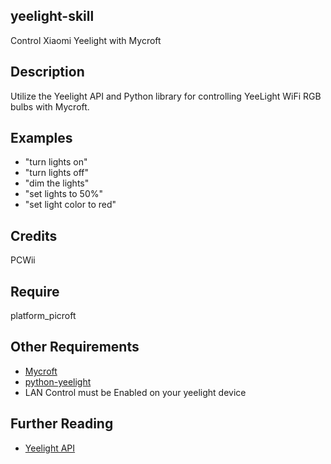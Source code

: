 ## yeelight-skill
Control Xiaomi Yeelight with Mycroft

## Description 
Utilize the Yeelight API and Python library for controlling YeeLight WiFi RGB bulbs with Mycroft.
## Examples 
* "turn lights on"
* "turn lights off"
* "dim the lights"
* "set lights to 50%"
* "set light color to red"
## Credits
PCWii
## Require 
platform_picroft 
## Other Requirements
- [Mycroft](https://docs.mycroft.ai/installing.and.running/installation)
- [python-yeelight](https://github.com/skorokithakis/python-yeelight)
- LAN Control must be Enabled on your yeelight device
## Further Reading
- [Yeelight API](https://yeelight.readthedocs.io/en/stable)
